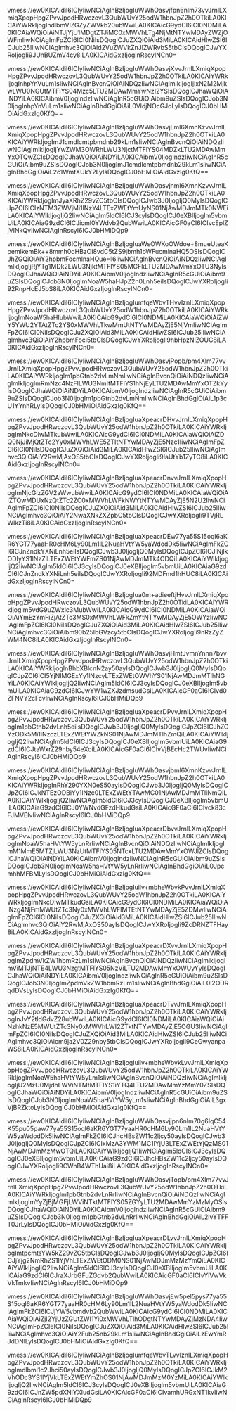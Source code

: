vmess://ew0KICAidiI6ICIyIiwNCiAgInBzIjogIuWWhOasvjfpn6nlm73vvJrnlLXmiqXpopHpgZPvvJpodHRwczovL3QubWUvY25odW1hbnJpZ2h0OTkiLA0KICAiYWRkIjogIndlbmVlZGZyZWVkb20ubWwiLA0KICAicG9ydCI6ICI0NDMiLA0KICAiaWQiOiAiNTJjYjU1MDgtZTJiMC0xMWVhLTg4NjMtNTYwMDAyZWZjOWFmIiwNCiAgImFpZCI6ICI0NiIsDQogICJuZXQiOiAid3MiLA0KICAidHlwZSI6ICJub25lIiwNCiAgImhvc3QiOiAid2VuZWVkZnJlZWRvbS5tbCIsDQogICJwYXRoIjogIi9JUnBUZmV4cy8iLA0KICAidGxzIjogInRscyINCn0=




vmess://ew0KICAidiI6ICIyIiwNCiAgInBzIjogIuWWhOasvjXvvJrnlLXmiqXpopHpgZPvvJpodHRwczovL3QubWUvY25odW1hbnJpZ2h0OTkiLA0KICAiYWRkIjogInhpYnVuLm1sIiwNCiAgInBvcnQiOiAiNDQzIiwNCiAgImlkIjogIjIxN2M2MjkwLWU0NGUtMTFlYS04Mzc5LTU2MDAwMmYwNzI2YSIsDQogICJhaWQiOiAiNDYiLA0KICAibmV0IjogIndzIiwNCiAgInR5cGUiOiAibm9uZSIsDQogICJob3N0IjogInhpYnVuLm1sIiwNCiAgInBhdGgiOiAiL0VldjNOcGJoLyIsDQogICJ0bHMiOiAidGxzIg0KfQ==




vmess://ew0KICAidiI6ICIyIiwNCiAgInBzIjogIuWWhOasvjLml6XmnKzvvJrnlLXmiqXpopHpgZPvvJpodHRwczovL3QubWUvY25odW1hbnJpZ2h0OTkiLA0KICAiYWRkIjogImJ1cmdlcmtpbmdnb29kLm1sIiwNCiAgInBvcnQiOiAiNDQzIiwNCiAgImlkIjogIjYwZWM3OWRhLWU3NjctMTFlYS04MDZkLTU2MDAwMmYxOTQwZCIsDQogICJhaWQiOiAiNDYiLA0KICAibmV0IjogIndzIiwNCiAgInR5cGUiOiAibm9uZSIsDQogICJob3N0IjogImJ1cmdlcmtpbmdnb29kLm1sIiwNCiAgInBhdGgiOiAiL2c1WmtXUkY2LyIsDQogICJ0bHMiOiAidGxzIg0KfQ==




vmess://ew0KICAidiI6ICIyIiwNCiAgInBzIjogIuWWhOasvjnml6XmnKzvvJrnlLXmiqXpopHpgZPvvJpodHRwczovL3QubWUvY25odW1hbnJpZ2h0OTkiLA0KICAiYWRkIjogImJyaXRhZ29vZC5tbCIsDQogICJwb3J0IjogIjQ0MyIsDQogICJpZCI6ICIzNTM3ZWVjMi1lNzY4LTExZWEtYmUyNS01NjAwMDJmMTk0NWEiLA0KICAiYWlkIjogIjQ2IiwNCiAgIm5ldCI6ICJ3cyIsDQogICJ0eXBlIjogIm5vbmUiLA0KICAiaG9zdCI6ICJicml0YWdvb2QubWwiLA0KICAicGF0aCI6ICIvcEplZjVINkQvIiwNCiAgInRscyI6ICJ0bHMiDQp9





vmess://ew0KICAidiI6ICIyIiwNCiAgInBzIjogIuaWsOWKoOWdoe+8mueUteaKpemikemBk++8mmh0dHBzOi8vdC5tZS9jbmh1bWFucmlnaHQ5OSIsDQogICJhZGQiOiAiY2hpbmFocmlnaHQueHl6IiwNCiAgInBvcnQiOiAiNDQzIiwNCiAgImlkIjogIjRjYTg1MDk2LWU3NjktMTFlYS05MGFkLTU2MDAwMmYxOTU3NyIsDQogICJhaWQiOiAiNDYiLA0KICAibmV0IjogIndzIiwNCiAgInR5cGUiOiAibm9uZSIsDQogICJob3N0IjogImNoaW5haHJpZ2h0Lnh5eiIsDQogICJwYXRoIjogIi92RnpHcEJ5bS8iLA0KICAidGxzIjogInRscyINCn0=




vmess://ew0KICAidiI6ICIyIiwNCiAgInBzIjogIumfqeWbvTHvvIznlLXmiqXpopHpgZPvvJpodHRwczovL3QubWUvY25odW1hbnJpZ2h0OTkiLA0KICAiYWRkIjogImNoaW5haHIubWwiLA0KICAicG9ydCI6ICI0NDMiLA0KICAiaWQiOiAiZWY5YWU2YTAtZTc2YS0xMWVhLTkwMmUtNTYwMDAyZjE5NjVmIiwNCiAgImFpZCI6ICI0NiIsDQogICJuZXQiOiAid3MiLA0KICAidHlwZSI6ICJub25lIiwNCiAgImhvc3QiOiAiY2hpbmFoci5tbCIsDQogICJwYXRoIjogIi9hbHpzNlZOUC8iLA0KICAidGxzIjogInRscyINCn0=





vmess://ew0KICAidiI6ICIyIiwNCiAgInBzIjogIuWWhOasvjPopb/pm4Xlm77vvJrnlLXmiqXpopHpgZPvvJpodHRwczovL3QubWUvY25odW1hbnJpZ2h0OTkiLA0KICAiYWRkIjogIm1pbGtnb2dvLmNmIiwNCiAgInBvcnQiOiAiNDQzIiwNCiAgImlkIjogImRmNzc4NzFlLWU3NmItMTFlYS1hNjEyLTU2MDAwMmYxOTZkYyIsDQogICJhaWQiOiAiNDYiLA0KICAibmV0IjogIndzIiwNCiAgInR5cGUiOiAibm9uZSIsDQogICJob3N0IjogIm1pbGtnb2dvLmNmIiwNCiAgInBhdGgiOiAiL1p3cU1YYnhRLyIsDQogICJ0bHMiOiAidGxzIg0KfQ==




vmess://ew0KICAidiI6ICIyIiwNCiAgInBzIjogIuaXpeacrDHvvJrnlLXmiqXpopHpgZPvvJpodHRwczovL3QubWUvY25odW1hbnJpZ2h0OTkiLA0KICAiYWRkIjogImNkcDIwMTkubWwiLA0KICAicG9ydCI6ICI0NDMiLA0KICAiaWQiOiAiZDQ0NjJiMjQtZTc2Yy0xMWVhLWE5ZTItNTYwMDAyZjE5Nzc1IiwNCiAgImFpZCI6ICI0NiIsDQogICJuZXQiOiAid3MiLA0KICAidHlwZSI6ICJub25lIiwNCiAgImhvc3QiOiAiY2RwMjAxOS5tbCIsDQogICJwYXRoIjogIi9IaUtYb1ZyTC8iLA0KICAidGxzIjogInRscyINCn0=




vmess://ew0KICAidiI6ICIyIiwNCiAgInBzIjogIuaXpeacrDnvvJrnlLXmiqXpopHpgZPvvJpodHRwczovL3QubWUvY25odW1hbnJpZ2h0OTkiLA0KICAiYWRkIjogImNjcGlzZGV2aWwubWwiLA0KICAicG9ydCI6ICI0NDMiLA0KICAiaWQiOiAiZTQwMDUxNzQtZTc2ZC0xMWVhLWFkNWYtNTYwMDAyZjE5N2U2IiwNCiAgImFpZCI6ICI0NiIsDQogICJuZXQiOiAid3MiLA0KICAidHlwZSI6ICJub25lIiwNCiAgImhvc3QiOiAiY2NwaXNkZXZpbC5tbCIsDQogICJwYXRoIjogIi9TVjRLWlkzTi8iLA0KICAidGxzIjogInRscyINCn0=





vmess://ew0KICAidiI6ICIyIiwNCiAgInBzIjogIuaXpeacrDEw77ya55S15oql6aKR6YGT77yaaHR0cHM6Ly90Lm1lL2NuaHVtYW5yaWdodDk5IiwNCiAgImFkZCI6ICJnZndkYXNiLnh5eiIsDQogICJwb3J0IjogIjQ0MyIsDQogICJpZCI6ICJlNjlkODIyYS1lNzZlLTExZWEtYWFmZS01NjAwMDJmMTk4ODQiLA0KICAiYWlkIjogIjQ2IiwNCiAgIm5ldCI6ICJ3cyIsDQogICJ0eXBlIjogIm5vbmUiLA0KICAiaG9zdCI6ICJnZndkYXNiLnh5eiIsDQogICJwYXRoIjogIi92MDFmd1hHUC8iLA0KICAidGxzIjogInRscyINCn0=




vmess://ew0KICAidiI6ICIyIiwNCiAgInBzIjogIua0m+adieeftjHvvJrnlLXmiqXpopHpgZPvvJpodHRwczovL3QubWUvY25odW1hbnJpZ2h0OTkiLA0KICAiYWRkIjogIm5vdG9uZWxlc3MubWwiLA0KICAicG9ydCI6ICI0NDMiLA0KICAiaWQiOiAiYmEzYmFiZjAtZTc3MS0xMWVhLWFkZmYtNTYwMDAyZjE5OWYzIiwNCiAgImFpZCI6ICI0NiIsDQogICJuZXQiOiAid3MiLA0KICAidHlwZSI6ICJub25lIiwNCiAgImhvc3QiOiAibm90b25lbGVzcy5tbCIsDQogICJwYXRoIjogIi9nRzZyZWM4NC8iLA0KICAidGxzIjogInRscyINCn0=






vmess://ew0KICAidiI6ICIyIiwNCiAgInBzIjogIuWWhOasvjHmtJvmnYnnn7bvvJrnlLXmiqXpopHpgZPvvJpodHRwczovL3QubWUvY25odW1hbnJpZ2h0OTkiLA0KICAiYWRkIjogInBhbXBlcnN2ay50ayIsDQogICJwb3J0IjogIjQ0MyIsDQogICJpZCI6ICI5YjNlMGExYy1lNzcyLTExZWEtOWVhYS01NjAwMDJmMTlhNGYiLA0KICAiYWlkIjogIjQ2IiwNCiAgIm5ldCI6ICJ3cyIsDQogICJ0eXBlIjogIm5vbmUiLA0KICAiaG9zdCI6ICJwYW1wZXJzdmsudGsiLA0KICAicGF0aCI6ICIvd0ZFNVY2cFcvIiwNCiAgInRscyI6ICJ0bHMiDQp9




vmess://ew0KICAidiI6ICIyIiwNCiAgInBzIjogIuaXpeacrDPvvJrnlLXmiqXpopHpgZPvvJpodHRwczovL3QubWUvY25odW1hbnJpZ2h0OTkiLA0KICAiYWRkIjogIm1pbGtnb2dvLnh5eiIsDQogICJwb3J0IjogIjQ0MyIsDQogICJpZCI6ICJhZGYzODk5Mi1lNzczLTExZWEtYWZkNS01NjAwMDJmMTlhZmQiLA0KICAiYWlkIjogIjQ2IiwNCiAgIm5ldCI6ICJ3cyIsDQogICJ0eXBlIjogIm5vbmUiLA0KICAiaG9zdCI6ICJtaWxrZ29nby54eXoiLA0KICAicGF0aCI6ICIvVjBEcHc2TWUvIiwNCiAgInRscyI6ICJ0bHMiDQp9





vmess://ew0KICAidiI6ICIyIiwNCiAgInBzIjogIuWWhOasvjbml6XmnKzvvJrnlLXmiqXpopHpgZPvvJpodHRwczovL3QubWUvY25odW1hbnJpZ2h0OTkiLA0KICAiYWRkIjogInRhY290YXN0eS50ayIsDQogICJwb3J0IjogIjQ0MyIsDQogICJpZCI6ICJkNTEzODBiYy1lNzc0LTExZWEtYTAwMC01NjAwMDJmMTliNmQiLA0KICAiYWlkIjogIjQ2IiwNCiAgIm5ldCI6ICJ3cyIsDQogICJ0eXBlIjogIm5vbmUiLA0KICAiaG9zdCI6ICJ0YWNvdGFzdHkudGsiLA0KICAicGF0aCI6ICIvck83cFJMVEIvIiwNCiAgInRscyI6ICJ0bHMiDQp9




vmess://ew0KICAidiI6ICIyIiwNCiAgInBzIjogIuaXpeacrDbvvJrnlLXmiqXpopHpgZPvvJpodHRwczovL3QubWUvY25odW1hbnJpZ2h0OTkiLA0KICAiYWRkIjogImNoaW5haHVtYW5yLnRrIiwNCiAgInBvcnQiOiAiNDQzIiwNCiAgImlkIjogImM1MmE5MTZjLWU3NzUtMTFlYS05NTcxLTU2MDAwMmYxOWJlZCIsDQogICJhaWQiOiAiNDYiLA0KICAibmV0IjogIndzIiwNCiAgInR5cGUiOiAibm9uZSIsDQogICJob3N0IjogImNoaW5haHVtYW5yLnRrIiwNCiAgInBhdGgiOiAiL0JpcmhhMFBMLyIsDQogICJ0bHMiOiAidGxzIg0KfQ==




vmess://ew0KICAidiI6ICIyIiwNCiAgInBzIjogIuilv+mbheWbvkPvvJrnlLXmiqXpopHpgZPvvJpodHRwczovL3QubWUvY25odW1hbnJpZ2h0OTkiLA0KICAiYWRkIjogImNkcDIwMTkudGsiLA0KICAicG9ydCI6ICI0NDMiLA0KICAiaWQiOiAiNzg4NjFmMWUtZTc3Ny0xMWVhLWFlMTEtNTYwMDAyZjE5ZDMwIiwNCiAgImFpZCI6ICI0NiIsDQogICJuZXQiOiAid3MiLA0KICAidHlwZSI6ICJub25lIiwNCiAgImhvc3QiOiAiY2RwMjAxOS50ayIsDQogICJwYXRoIjogIi9ZcDRNZTFHay8iLA0KICAidGxzIjogInRscyINCn0=




vmess://ew0KICAidiI6ICIyIiwNCiAgInBzIjogIuaXpeacrDXvvJrnlLXmiqXpopHpgZPvvJpodHRwczovL3QubWUvY25odW1hbnJpZ2h0OTkiLA0KICAiYWRkIjogImZpdmVkZW1hbmRzLm1sIiwNCiAgInBvcnQiOiAiNDQzIiwNCiAgImlkIjogImViMTJjNTE4LWU3NzgtMTFlYS05NzViLTU2MDAwMmYxOWUyYyIsDQogICJhaWQiOiAiNDYiLA0KICAibmV0IjogIndzIiwNCiAgInR5cGUiOiAibm9uZSIsDQogICJob3N0IjogImZpdmVkZW1hbmRzLm1sIiwNCiAgInBhdGgiOiAiL0l2ODRqdDVsLyIsDQogICJ0bHMiOiAidGxzIg0KfQ==



vmess://ew0KICAidiI6ICIyIiwNCiAgInBzIjogIuaXpeacrDTvvJrnlLXmiqXpopHpgZPvvJpodHRwczovL3QubWUvY25odW1hbnJpZ2h0OTkiLA0KICAiYWRkIjogInJvY2tldGdvZ28ubWwiLA0KICAicG9ydCI6ICI0NDMiLA0KICAiaWQiOiAiNzhkNzE5MWUtZTc3Ny0xMWVhLWI2ZTktNTYwMDAyZjE5OGU3IiwNCiAgImFpZCI6ICI0NiIsDQogICJuZXQiOiAid3MiLA0KICAidHlwZSI6ICJub25lIiwNCiAgImhvc3QiOiAicm9ja2V0Z29nby5tbCIsDQogICJwYXRoIjogIi9CeGwyanpaWS8iLA0KICAidGxzIjogInRscyINCn0=




vmess://ew0KICAidiI6ICIyIiwNCiAgInBzIjogIuilv+mbheWbvkLvvJrnlLXmiqXpopHpgZPvvJpodHRwczovL3QubWUvY25odW1hbnJpZ2h0OTkiLA0KICAiYWRkIjogImNoaW5haHVtYW5yLm1sIiwNCiAgInBvcnQiOiAiNDQzIiwNCiAgImlkIjogIjU2MzU0MjdhLWViNTMtMTFlYS1iYTQ4LTU2MDAwMmYzMmY0ZSIsDQogICJhaWQiOiAiNDYiLA0KICAibmV0IjogIndzIiwNCiAgInR5cGUiOiAibm9uZSIsDQogICJob3N0IjogImNoaW5haHVtYW5yLm1sIiwNCiAgInBhdGgiOiAiL3gxVjBRZktoLyIsDQogICJ0bHMiOiAidGxzIg0KfQ==




vmess://ew0KICAidiI6ICIyIiwNCiAgInBzIjogIuWWhOasvjjpn6nlm70g6IqC54K55pu05paw77ya55S15oql6aKR6YGT77yaaHR0cHM6Ly90Lm1lL2NuaHVtYW5yaWdodDk5IiwNCiAgImFkZCI6ICJhcHBsZW11c2ljcy50ayIsDQogICJwb3J0IjogIjQ0MyIsDQogICJpZCI6ICIxMzA3YWM1MC1lYjU3LTExZWEtYjQzMS01NjAwMDJmMzMwOTQiLA0KICAiYWlkIjogIjQ1IiwNCiAgIm5ldCI6ICJ3cyIsDQogICJ0eXBlIjogIm5vbmUiLA0KICAiaG9zdCI6ICJhcHBsZW11c2ljcy50ayIsDQogICJwYXRoIjogIi9CWnB4WThUai8iLA0KICAidGxzIjogInRscyINCn0=




vmess://ew0KICAidiI6ICIyIiwNCiAgInBzIjogIuWWhOasvjTopb/pm4Xlm77vvJrnlLXmiqXpopHpgZPvvJpodHRwczovL3QubWUvY25odW1hbnJpZ2h0OTkiLA0KICAiYWRkIjogIm1pbGtnb2dvLnRrIiwNCiAgInBvcnQiOiAiNDQzIiwNCiAgImlkIjogImYyZjBjMGFjLWViNTktMTFlYS05ZGYyLTU2MDAwMmYzMzMyOSIsDQogICJhaWQiOiAiNDYiLA0KICAibmV0IjogIndzIiwNCiAgInR5cGUiOiAibm9uZSIsDQogICJob3N0IjogIm1pbGtnb2dvLnRrIiwNCiAgInBhdGgiOiAiL2lvYTFFT0JrLyIsDQogICJ0bHMiOiAidGxzIg0KfQ==



vmess://ew0KICAidiI6ICIyIiwNCiAgInBzIjogIuaXpeacrDLvvJrnlLXmiqXpopHpgZPvvJpodHRwczovL3QubWUvY25odW1hbnJpZ2h0OTkiLA0KICAiYWRkIjogImtpcmtsYW5kZ29vZC5tbCIsDQogICJwb3J0IjogIjQ0MyIsDQogICJpZCI6ICJjYjg2NmRhZS1lYjVhLTExZWEtODM0NS01NjAwMDJmMzMzYmQiLA0KICAiYWlkIjogIjQ2IiwNCiAgIm5ldCI6ICJ3cyIsDQogICJ0eXBlIjogIm5vbmUiLA0KICAiaG9zdCI6ICJraXJrbGFuZGdvb2QubWwiLA0KICAicGF0aCI6ICIvYlVwVkVkTmkvIiwNCiAgInRscyI6ICJ0bHMiDQp9



vmess://ew0KICAidiI6ICIyIiwNCiAgInBzIjogIuWWhOasvjEw5pel5pys77ya55S15oql6aKR6YGT77yaaHR0cHM6Ly90Lm1lL2NuaHVtYW5yaWdodDk5IiwNCiAgImFkZCI6ICJjYW5vbmdvb2QubWwiLA0KICAicG9ydCI6ICI0NDMiLA0KICAiaWQiOiAiZjI2YjUzZGUtZWI1Yi0xMWVhLTlhODgtNTYwMDAyZjMzNDA4IiwNCiAgImFpZCI6ICI0NiIsDQogICJuZXQiOiAid3MiLA0KICAidHlwZSI6ICJub25lIiwNCiAgImhvc3QiOiAiY2Fub25nb29kLm1sIiwNCiAgInBhdGgiOiAiLzEwYmRJdDNlLyIsDQogICJ0bHMiOiAidGxzIg0KfQ==




vmess://ew0KICAidiI6ICIyIiwNCiAgInBzIjogIumfqeWbvTLvvIznlLXmiqXpopHpgZPvvJpodHRwczovL3QubWUvY25odW1hbnJpZ2h0OTkiLA0KICAiYWRkIjogImdlbml1c2Jhci50ayIsDQogICJwb3J0IjogIjQ0MyIsDQogICJpZCI6ICJkM2VhODc3YS1lYjVkLTExZWEtYmZhOS01NjAwMDJmMzM0YzMiLA0KICAiYWlkIjogIjQ2IiwNCiAgIm5ldCI6ICJ3cyIsDQogICJ0eXBlIjogIm5vbmUiLA0KICAiaG9zdCI6ICJnZW5pdXNiYXIudGsiLA0KICAicGF0aCI6ICIvamhURGxNT1kvIiwNCiAgInRscyI6ICJ0bHMiDQp9
